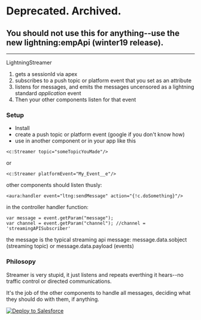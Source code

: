 # Deprecated.  Archived.

## You should not use this for anything--use the new lightning:empApi (winter19 release).









---

LightningStreamer

1. gets a sessionId via apex
2. subscribes to a push topic or platform event that you set as an attribute
3. listens for messages, and emits the messages uncensored as a lightning standard *application* event
4. Then your other components listen for that event

### Setup

* Install
* create a push topic or platform event (google if you don't know how)
* use in another component or in your app like this

```
<c:Streamer topic="someTopicYouMade"/>
```

or

```
<c:Streamer platformEvent="My_Event__e"/>
```

other components should listen thusly:

```
<aura:handler event="ltng:sendMessage" action="{!c.doSomething}"/>

```
in the controller handler function:

```
var message = event.getParam("message");
var channel = event.getParam("channel"); //channel = 'streamingAPISubscriber'
```

the message is the typical streaming api message: message.data.sobject (streaming topic) or message.data.payload (events)


### Philosopy
Streamer is very stupid, it just listens and repeats everthing it hears--no traffic control or directed communications.

It's the job of the other components to handle all messages, deciding what they should do with them, if anything.

<a href="https://githubsfdeploy.herokuapp.com?owner=mshanemc&repo=LightningStreamer">
  <img alt="Deploy to Salesforce"
       src="https://raw.githubusercontent.com/afawcett/githubsfdeploy/master/deploy.png"/>
</a>
